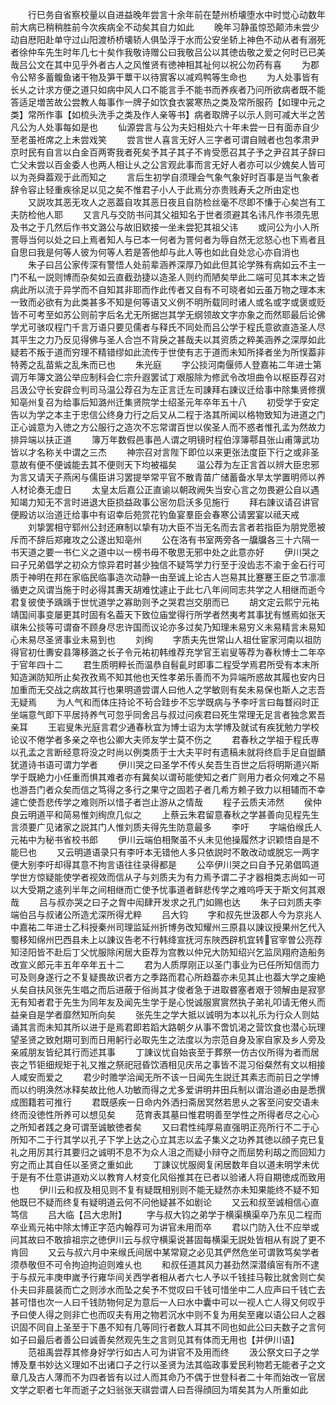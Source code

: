 <!-- { "loadSidebar": true } -->
　　行巳务自省察校量以自进益晚年尝言十余年前在楚州桥壊堕水中时觉心动数年前大病已稍稍胜前今次疾病全不动矣其自力如此
　　晚年习静虽惊恐颠沛未尝少动自厯阳赴单守过山阳渡桥桥壊轿人俱坠浮于水而公安坐轿上神色不动从者有溺死者徐仲车先生时年几七十矣作我敬诗赠公曰我敬吕公以其徳齿敬之爱之何时已已美哉吕公文在其中见乎外者古人之风惟贤有徳神相其祉何以祝公勿药有喜
　　为郡令公帑多蓄鳆鱼诸干物及笋干蕈干以待賔客以减鸡鸭等生命也
　　为人处事皆有长乆之计求方便之道只如病中风人口不能言手不能书而养疾者乃问所欲病者既不能答适足増苦故公尝教人每事作一牌子如饮食衣裳寒热之类及常所服药【如理中元之类】常所作事【如梳头洗手之类及作人亲等书】病者取牌子以示人则可减大半之苦凡公为人处事每如是也
　　仙源尝言与公为夫妇相处六十年未尝一日有面赤自少至老虽袵席之上未尝戏笑
　　尝言世人喜言无好人三字者可谓自贼者也包孝肃尹京时民有自言以白金百两寄我者死矣予其子其子不肯受愿召其子予之尹召其子辞曰亡父未尝以百金委人也两人相让乆之公言观此事而言无好人者亦可以少媿矣人皆可以为尧舜葢观于此而知之
　　言后生初学自须理会气象气象好时百事是当气象者辞令容止轻重疾徐足以见之矣不惟君子小人于此焉分亦贵贱寿夭之所由定也
　　又説攻其恶无攻人之恶葢自攻其恶日夜且自防检丝毫不尽即不慊于心矣岂有工夫防检他人耶
　　又言凡与交防书问其父祖知名于世者须避其名讳凡作书须先思及书之于几然后作书文潞公与故旧欵接一坐未尝犯其祖父讳
　　或问公为小人所詈辱当何以处之曰上焉者知人与已本一何者为詈何者为辱自然无忿怒心也下焉者且自思曰我是何等人彼为何等人若是答他却与此人等也如此自处忿心亦自消也
　　朱子曰吕公家传深有警悟人处前辈涵养深厚乃如此但其论学殊有病如云不主一门不私一説则博而杂矣如云直截劲捷以造圣人则约而陋矣举此二端可见其本末之皆病此所以流于异学而不自知其非耶而作此传者又自有不可晓者如云虽万物之理本末一致而必欲有为此类甚多不知是何等语又义例不明所载同时诸人或名或字或褒或贬皆不可考至如苏公则前字后名尤无所据岂其学无纲领故文字亦象之而然耶最后论佛学尤可骇叹程门千言万语只要见儒者与释氏不同处而吕公学于程氏意欲直造圣人尽其平生之力乃反见得佛与圣人合岂不背戾之甚哉夫以其资质之粹美涵养之深厚如此疑若不叛于道而穷理不精错缪如此流传于世使有志于道而未知所择者坐为所悮葢非特莠之乱苗紫之乱朱而已也
　　朱光庭
　　字公掞河南偃师人登嘉祐二年进士第调万年簿文潞公举应制科会仁宗升遐罢试丁艰服除为修武令改坦曲令以枢臣荐召对吕汲公守长安辟佥判司马温公荐召为左正言迁左司諌拜右諌议迁给事中除集贤修撰知亳州复召为给事后知潞州迁集贤院学士绍圣元年卒年五十八
　　初受学于安定告以为学之本主于忠信公终身力行之后又从二程于洛其所闻以格物致知为进道之门正心诚意为入徳之方公服行之造次不忘常谓百世以俟圣人而不惑者惟孔孟为然故力排异端以扶正道
　　簿万年数假邑事邑人谓之明镜时程伯淳簿鄠县张山甫簿武功皆以才名称关中谓之三杰
　　神宗召对言陛下即位以来更张法度臣下行之或非圣意故有便不便诚能去其不便则天下均被福矣
　　温公荐为左正言首以辨大臣忠邪为言又请天子燕闲与儒臣讲习罢提举常平官不散青苗广储蓄备水旱太学置明师以养人材论奏无虚日
　　太皇太后嘉公正直谕以朝政阙失当安心言之勿畏避公自以遇知竭力知无不言时进退大臣损益政事公宻勿启沃多见施行
　　拜右諌议请召讲官便殿访以治道迁给事中有诏幸后苑赏花钓鱼宴羣臣会春寒公请罢宴以祗天戒
　　刘挚罢相守郓州公封还麻制以挚有功大臣不当无名而去言者若指臣为朋党愿被斥而不辞后郑雍攻之公遂出知亳州
　　公在洛有书室两旁各一牖牖各三十六隔一书天道之要一书仁义之道中以一榜书毋不敬思无邪中处之此意亦好
　　伊川哭之曰子兄弟倡学之初众方惊异君时甚少独信不疑笃学力行至于没齿志不渝于金石行可质于神明在邦在家临民临事造次动静一由至诚上论古人岂易其比蹇蹇王臣之节凛凛循吏之风谓当施于时必得其夀天胡难忱遽止于此七八年间同志共学之人相继而逝今君复彼使予踽踽于世忧道学之寡助则予之哭君岂交朋而已
　　胡文定云熙宁元祐靖国间事变屡更其时固有名葢天下致位庙堂得行所学者然夷考其事犹有憾焉如张天祺朱公掞等可谓奋不顾身尽忠许国而议论亦多过矣乃知理未易穷义未易精言未易知心未易尽圣贤事业未易到也
　　刘绚
　　字质夫先世常山人祖仕宦家河南以祖防得官初仕夀安县簿移潞之长子令元祐初韩维荐充学官王岩叟等荐为春秋博士二年卒于官年四十二
　　君生质明粹长而温恭自髫齓时即事二程受学焉君所受有本末所知造渊防知所止矣孜孜焉不知其他也天性孝弟乐善而不为异端所惑故其履也安内日加重而无交战之病故其行也果明道尝谓人曰他人之学敏则有矣未易保也斯人之志吾无疑焉
　　为人气和而体庄持论不茍合跬步不忘学既病与予李吁言曰每瞀闷时正坐端意气即下平居持养气可忽乎同舍吕与叔过问疾君曰死生常理无足言者独念累吾亲耳
　　王岩叟朱光庭言君少通春秋宜为博士诏为太学博及就试有疾犹勉力学校论议不倦学者多亲之卒也公卿大夫师友学士莫不伤之
　　君春秋之学祖于程氏専以孔孟之言断经意将没之时尚以例类质于士大夫平时有遗稿未就将终启手足自盥靧犹道诗书语可谓力学者
　　伊川哭之曰圣学不传乆矣吾生百世之后将明斯道兴斯学于既絶力小任重而惧其难者亦有冀矣以谓茍能使知之者广则用力者众何难之不易也游吾门者众矣而信之笃得之多行之果守之固若子者几希方赖子致力以相辅而不幸遽亡使吾悲传学之难则所以惜子者岂止游从之情哉
　　程子云质夫沛然
　　侯仲良云明道平和简易惟刘绚庶几似之
　　上蔡云朱君留意春秋之学甚善向见程先生言须要广见诸家之説其门人惟刘质夫得先生防意最多
　　李吁
　　字端伯缑氏人元祐中为秘书省校书郎
　　伊川云端伯相聚虽不乆未见他操履然才识颖悟自是不能巳也
　　又云明道语录只有李吁本无错他人多只依説时不敢改动或脱忘一两字便大别李吁却得其意不拘言语往往录得都是
　　公卒伊川哭之曰自予兄弟倡鸣道学世方惊疑能使学者视效而信从子与刘质夫为有力焉予谓二子才器相类志尚如一可以大受期之逺列半年之间相继而亡使予忧事道者鲜悲传学之难呜呼天于斯文何其艰哉
　　吕与叔亦哭之曰子之胷中闳肆开发求之孔门如赐也达
　　朱子曰刘质夫李端伯吕与叔诸公所造尤深所得尤粹
　　吕大钧
　　字和叔先世汲郡人今为京兆人中嘉祐二年进士乙科授秦州司理监延州折博务改知耀州三原县以諌议授果州乞代入蜀移知绵州巴西县未上以諌议告老不行韩绛宣抚河东陜西辟机宜转官宰曽公亮荐知泾阳皆不赴后丁父忧服除闲居大臣荐为宫教以仲兄大防知绍兴乞监凤翔府造船务改宣义郎元丰五年卒年五十二
　　君为人质厚刚正以圣门事业为已任所知信而力可及则身遂行之不复疑畏故识者方之季路而君心所趋葢亦未见其止也葢大学之废絶乆矣自扶风张先生唱之而后进蔽于俗尚其才俊者急于进取昬塞者艰于领解由是寂寥无有知者君于先生为同年友及闻先生学于是心悦诚服賔賔然执子弟礼叩请无倦乆而益亲自是学者靡然知所向矣
　　张先生之学大抵以诚明为本以礼乐为行众人则姑诵其言而未知其所以进于是焉君即若蹈大路朝夕从事不啻饥渇之营饮食也潜心玩理望圣贤之致尅期可到而日用躬行必取先生之法度以为宗范自身及家自家及乡人旁及亲戚朋友皆纪其行而述其事
　　丁諌议忧自始丧至于葬祭一仿古仪所得为者而居丧之节钜细规矩于礼又推之祭祀冠昏饮酒相见庆吊之事皆不混习俗粲然有文以相接人咸安而爱之
　　君少时赡学洽闻无所不该一日闻先生説迁其素志而前日之学博而以约明涣然冰释矣故比他人功敏而得之尤多爱讲明井田兵制以谓治道必由是悉撰成图籍若可推行
　　君既感疾一日命内外洒扫斋居冥然若思乆之客至问安交语未终而没徳性所养可以想见矣
　　范育表其墓曰惟君明善至学性之所得者尽之心心之所知者践之身可谓至诚敏徳者矣
　　又曰君性纯厚易直强明正亮所行不二于心所知不二于行其学以孔子下学上达之心立其志以孟子集义之功养其徳以顔子克已复礼之用厉其行其要归之诚明不息不为众人沮之而疑小辩夺之而屈势利刼之而回知力穷之而止其自任以圣贤之重如此
　　丁諌议忧服阕复闲居数年自以道未明学未优于是有不仕意讲道劝义以教育人材变化风俗推其在已者以验诸人将自期徳成而致用也
　　伊川云和叔及相见则不复有疑既相别则不能无疑然亦未知果能终不疑不知他既巳不疑而终复有疑明道云何不问他疑甚不如剧论
　　又云和叔至诚相信心直笃信
　　吕大临【吕大忠附】
　　字与叔大钧之弟学于横渠横渠卒乃东见二程而卒业焉元祐中除太博正字范内翰荐可为讲官未用而卒
　　君以门防入仕不应举或问其故曰不敢揜祖宗之徳伊川云与叔守横渠说甚固每横渠无説处皆相从有説了更不肯回
　　又云与叔六月中来缑氏间居中某常窥之必见其俨然危坐可谓敦笃矣学者须恭敬但不可令拘迫拘迫则难乆也
　　和叔任道其风力甚劲然深潜缜宻有所不逮于与叔元丰庚申嵗予行雍华间关西学者相从者六七人予以千钱挂马鞍比就舍则亡矣仆夫曰非晨装而亡之则涉水而坠之矣予不觉叹曰千钱可惜坐中二人应声曰千钱亡去甚可惜也次一人曰千钱防物何足为意后一人曰水中囊中可以一视人亡人得又何叹乎予曰使人得之则非亡也而叹夫有用之物若沉水中则不复为用矣至雍以语公曰人之器识固不同自上圣至于下愚不知有几等同行者数人耳其不同也如此公曰夫数子之言何如子曰最后者善公曰诚善矣然观先生之言则见其有体而无用也【并伊川语】
　　范祖禹尝荐其修身好学行如古人可为讲官不及用而终
　　汲公祭文曰子之学博及羣书妙达义理如不出诸口子之行以圣贤为法其临政事爱民利物若无能者子之文章几及古人薄而不为四者皆有以过人而其命乃不偶于世登科者二十年而始改一官居文学之职者七年而逝子之妇翁张天祺尝谓人曰吾得顔回为壻矣其为人所重如此
